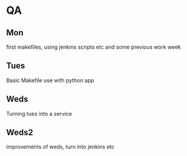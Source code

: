 # QA #

## Mon ##

first makefiles, using jenkins scripts etc and some previous work week

## Tues ##

Basic Makefile use with python app


## Weds ##

Turning tues into a service


## Weds2 ##

improvements of weds, turn into jenkins etc
